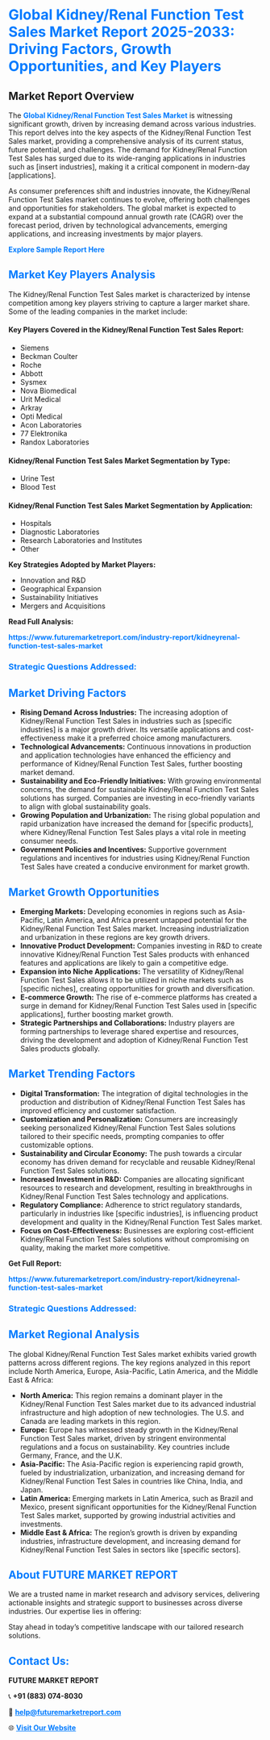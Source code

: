 <h1 style="color: #007BFF;">Global Kidney/Renal Function Test Sales Market Report 2025-2033: Driving Factors, Growth Opportunities, and Key Players</h1>

<section id="overview">
<h2>Market Report Overview</h2>
<p>The <a href="https://www.futuremarketreport.com/industry-report/kidneyrenal-function-test-sales-market" style="color: #007BFF; text-decoration: none;"><strong>Global Kidney/Renal Function Test Sales Market</strong></a> is witnessing significant growth, driven by increasing demand across various industries. This report delves into the key aspects of the Kidney/Renal Function Test Sales market, providing a comprehensive analysis of its current status, future potential, and challenges. The demand for Kidney/Renal Function Test Sales has surged due to its wide-ranging applications in industries such as [insert industries], making it a critical component in modern-day [applications].</p>
<p>As consumer preferences shift and industries innovate, the Kidney/Renal Function Test Sales market continues to evolve, offering both challenges and opportunities for stakeholders. The global market is expected to expand at a substantial compound annual growth rate (CAGR) over the forecast period, driven by technological advancements, emerging applications, and increasing investments by major players.</p>
</section>

<section id="overview">
<p><a href="https://www.futuremarketreport.com/request-sample/reportId=109203" style="color: #007BFF; text-decoration: none;"><strong>Explore Sample Report Here</strong></a></p>
</section>

<section id="key-players">
<h2 style="color: #007BFF;">Market Key Players Analysis</h2>
<p>The Kidney/Renal Function Test Sales market is characterized by intense competition among key players striving to capture a larger market share. Some of the leading companies in the market include:</p>
<h4>Key Players Covered in the Kidney/Renal Function Test Sales Report:</h4>
<ul><li>Siemens</li><li>Beckman Coulter</li><li>Roche</li><li>Abbott</li><li>Sysmex</li><li>Nova Biomedical</li><li>Urit Medical</li><li>Arkray</li><li>Opti Medical</li><li>Acon Laboratories</li><li>77 Elektronika</li><li>Randox Laboratories</li></ul>
<h4>Kidney/Renal Function Test Sales Market Segmentation by Type:</h4>
<ul><li>Urine Test</li><li>Blood Test</li></ul>

<h4>Kidney/Renal Function Test Sales Market Segmentation by Application:</h4>
<ul><li>Hospitals</li><li>Diagnostic Laboratories</li><li>Research Laboratories and Institutes</li><li>Other</li></ul>
<p><strong>Key Strategies Adopted by Market Players:</strong></p>
<ul>
<li>Innovation and R&D</li>
<li>Geographical Expansion</li>
<li>Sustainability Initiatives</li>
<li>Mergers and Acquisitions</li>
</ul>
</section>

<section>
<p><strong>Read Full Analysis: </strong></p><a href="https://www.futuremarketreport.com/industry-report/kidneyrenal-function-test-sales-market" style="color: #007BFF; text-decoration: none;"><strong>https://www.futuremarketreport.com/industry-report/kidneyrenal-function-test-sales-market</strong></a>
<h3 style="color: #007BFF;">Strategic Questions Addressed:</h3>
</section>

<section id="driving-factors">
<h2 style="color: #007BFF;">Market Driving Factors</h2>
<ul>
<li><strong>Rising Demand Across Industries:</strong> The increasing adoption of Kidney/Renal Function Test Sales in industries such as [specific industries] is a major growth driver. Its versatile applications and cost-effectiveness make it a preferred choice among manufacturers.</li>
<li><strong>Technological Advancements:</strong> Continuous innovations in production and application technologies have enhanced the efficiency and performance of Kidney/Renal Function Test Sales, further boosting market demand.</li>
<li><strong>Sustainability and Eco-Friendly Initiatives:</strong> With growing environmental concerns, the demand for sustainable Kidney/Renal Function Test Sales solutions has surged. Companies are investing in eco-friendly variants to align with global sustainability goals.</li>
<li><strong>Growing Population and Urbanization:</strong> The rising global population and rapid urbanization have increased the demand for [specific products], where Kidney/Renal Function Test Sales plays a vital role in meeting consumer needs.</li>
<li><strong>Government Policies and Incentives:</strong> Supportive government regulations and incentives for industries using Kidney/Renal Function Test Sales have created a conducive environment for market growth.</li>
</ul>
</section>

<section id="growth-opportunities">
<h2 style="color: #007BFF;">Market Growth Opportunities</h2>
<ul>
<li><strong>Emerging Markets:</strong> Developing economies in regions such as Asia-Pacific, Latin America, and Africa present untapped potential for the Kidney/Renal Function Test Sales market. Increasing industrialization and urbanization in these regions are key growth drivers.</li>
<li><strong>Innovative Product Development:</strong> Companies investing in R&D to create innovative Kidney/Renal Function Test Sales products with enhanced features and applications are likely to gain a competitive edge.</li>
<li><strong>Expansion into Niche Applications:</strong> The versatility of Kidney/Renal Function Test Sales allows it to be utilized in niche markets such as [specific niches], creating opportunities for growth and diversification.</li>
<li><strong>E-commerce Growth:</strong> The rise of e-commerce platforms has created a surge in demand for Kidney/Renal Function Test Sales used in [specific applications], further boosting market growth.</li>
<li><strong>Strategic Partnerships and Collaborations:</strong> Industry players are forming partnerships to leverage shared expertise and resources, driving the development and adoption of Kidney/Renal Function Test Sales products globally.</li>
</ul>
</section>

<section id="trending-factors">
<h2 style="color: #007BFF;">Market Trending Factors</h2>
<ul>
<li><strong>Digital Transformation:</strong> The integration of digital technologies in the production and distribution of Kidney/Renal Function Test Sales has improved efficiency and customer satisfaction.</li>
<li><strong>Customization and Personalization:</strong> Consumers are increasingly seeking personalized Kidney/Renal Function Test Sales solutions tailored to their specific needs, prompting companies to offer customizable options.</li>
<li><strong>Sustainability and Circular Economy:</strong> The push towards a circular economy has driven demand for recyclable and reusable Kidney/Renal Function Test Sales solutions.</li>
<li><strong>Increased Investment in R&D:</strong> Companies are allocating significant resources to research and development, resulting in breakthroughs in Kidney/Renal Function Test Sales technology and applications.</li>
<li><strong>Regulatory Compliance:</strong> Adherence to strict regulatory standards, particularly in industries like [specific industries], is influencing product development and quality in the Kidney/Renal Function Test Sales market.</li>
<li><strong>Focus on Cost-Effectiveness:</strong> Businesses are exploring cost-efficient Kidney/Renal Function Test Sales solutions without compromising on quality, making the market more competitive.</li>
</ul>
</section>

<section>
<p><strong>Get Full Report: </strong></p><a href="https://www.futuremarketreport.com/industry-report/kidneyrenal-function-test-sales-market" style="color: #007BFF; text-decoration: none;"><strong>https://www.futuremarketreport.com/industry-report/kidneyrenal-function-test-sales-market</strong></a>
<h3 style="color: #007BFF;">Strategic Questions Addressed:</h3>
</section>


<section id="regional-analysis">
<h2 style="color: #007BFF;">Market Regional Analysis</h2>
<p>The global Kidney/Renal Function Test Sales market exhibits varied growth patterns across different regions. The key regions analyzed in this report include North America, Europe, Asia-Pacific, Latin America, and the Middle East & Africa:</p>
<ul>
<li><strong>North America:</strong> This region remains a dominant player in the Kidney/Renal Function Test Sales market due to its advanced industrial infrastructure and high adoption of new technologies. The U.S. and Canada are leading markets in this region.</li>
<li><strong>Europe:</strong> Europe has witnessed steady growth in the Kidney/Renal Function Test Sales market, driven by stringent environmental regulations and a focus on sustainability. Key countries include Germany, France, and the U.K.</li>
<li><strong>Asia-Pacific:</strong> The Asia-Pacific region is experiencing rapid growth, fueled by industrialization, urbanization, and increasing demand for Kidney/Renal Function Test Sales in countries like China, India, and Japan.</li>
<li><strong>Latin America:</strong> Emerging markets in Latin America, such as Brazil and Mexico, present significant opportunities for the Kidney/Renal Function Test Sales market, supported by growing industrial activities and investments.</li>
<li><strong>Middle East & Africa:</strong> The region’s growth is driven by expanding industries, infrastructure development, and increasing demand for Kidney/Renal Function Test Sales in sectors like [specific sectors].</li>
</ul>
</section>

<footer>
<h2 style="color: #007BFF;">About FUTURE MARKET REPORT</h2>
<p>We are a trusted name in market research and advisory services, delivering actionable insights and strategic support to businesses across diverse industries. Our expertise lies in offering:</p>

<p>Stay ahead in today’s competitive landscape with our tailored research solutions.</p>

<h2 style="color: #007BFF;">Contact Us:</h2>
<p><strong>FUTURE MARKET REPORT</strong></p>
<p>📞 <strong>+91 (883) 074-8030</strong></p>
<p>📧 <strong><a href="mailto:help@futuremarketreport.com" style="color: #007BFF;">help@futuremarketreport.com</a></strong></p>
<p>🌐 <strong><a href="https://www.futuremarketreport.com/" style="color: #007BFF;">Visit Our Website</a></strong></p>
</footer>